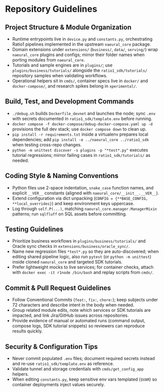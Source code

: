 # Repository Guidelines

## Project Structure & Module Organization
- Runtime entrypoints live in `device.py` and `constants.py`, orchestrating Ratio1 pipelines implemented in the upstream `naeural_core` package.
- Domain extensions under `extensions/` (`business/`, `data/`, `serving/`) wrap `naeural_core` plugins and configs; mirror their folder names when porting modules from `naeural_core`.
- Tutorials and sample engines are in `plugins/`; use `plugins/business/tutorials/` alongside the `ratio1_sdk/tutorials/` repository samples when validating workflows.
- Operational helpers sit in `cmds/`, container specs live in `docker/` and `docker-compose/`, and research spikes belong in `xperimental/`.

## Build, Test, and Development Commands
- `./debug.sh` builds `Dockerfile_devnet` and launches the node; sync `.env` with secrets documented in `ratio1_sdk/template.env` before running.
- `docker compose -f docker-compose/debug-docker-compose.yaml up -d` provisions the full dev stack; use `docker compose down` to clean up.
- `pip install -r requirements.txt` inside a virtualenv prepares local dependencies; add `pip install -e ../naeural_core ../ratio1_sdk` when testing cross-repo changes.
- `python -m unittest discover -s plugins -p "*test*.py"` executes tutorial regressions; mirror failing cases in `ratio1_sdk/tutorials/` as needed.

## Coding Style & Naming Conventions
- Python files use 2-space indentation, `snake_case` function names, and explicit `__VER__` constants (aligned with `naeural_core/__init__.__VER__`).
- Extend configuration via dict unpacking (`CONFIG = {**BASE_CONFIG, **local_overrides}`) and keep environment keys uppercase.
- Log through `self.P(...)`, matching `naeural_core.manager.ManagerMixin` patterns; run `sqlfluff` on SQL assets before committing.

## Testing Guidelines
- Prioritize business workflows in `plugins/business/tutorials/` and Oracle sync checks in `extensions/business/oracle_sync/`.
- Name new regression files `*test*.py` so they are auto-discovered; when editing shared pipeline logic, also run `pytest` (or `python -m unittest`) inside cloned `naeural_core` and targeted SDK tutorials.
- Prefer lightweight mocks to live services; for container checks, attach with `docker exec -it r1node /bin/bash` and replay scripts from `cmds/`.

## Commit & Pull Request Guidelines
- Follow Conventional Commits (`feat:`, `fix:`, `chore:`); keep subjects under 72 characters and describe intent in the body when needed.
- Group related module edits, note which services or SDK tutorials are impacted, and link Jira/GitHub issues across repositories.
- Provide evidence of manual or automated runs (command output, compose logs, SDK tutorial snippets) so reviewers can reproduce results quickly.

## Security & Configuration Tips
- Never commit populated `.env` files; document required secrets instead and re-use `ratio1_sdk/template.env` as reference.
- Validate tunnel and storage credentials with `cmds/get_config_app` helpers.
- When editing `constants.py`, keep sensitive env vars templated (`$VAR`) so container deployments inject values securely.
